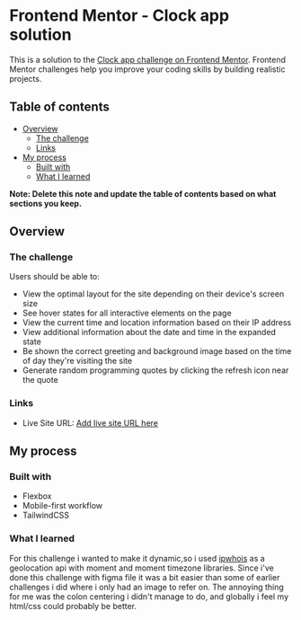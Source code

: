 # Frontend Mentor - Clock app solution

This is a solution to the [Clock app challenge on Frontend Mentor](https://www.frontendmentor.io/challenges/clock-app-LMFaxFwrM). Frontend Mentor challenges help you improve your coding skills by building realistic projects.

## Table of contents

-  [Overview](#overview)
   -  [The challenge](#the-challenge)
   -  [Links](#links)
-  [My process](#my-process)
   -  [Built with](#built-with)
   -  [What I learned](#what-i-learned)

**Note: Delete this note and update the table of contents based on what sections you keep.**

## Overview

### The challenge

Users should be able to:

-  View the optimal layout for the site depending on their device's screen size
-  See hover states for all interactive elements on the page
-  View the current time and location information based on their IP address
-  View additional information about the date and time in the expanded state
-  Be shown the correct greeting and background image based on the time of day they're visiting the site
-  Generate random programming quotes by clicking the refresh icon near the quote

### Links

-  Live Site URL: [Add live site URL here](https://dullahan83.github.io/ClockApp/)

## My process

### Built with

-  Flexbox
-  Mobile-first workflow
-  TailwindCSS

### What I learned

For this challenge i wanted to make it dynamic,so i used [ipwhois](https://ipwho.is/) as a geolocation api
with moment and moment timezone libraries.
Since i've done this challenge with figma file it was a bit easier than some of earlier challenges i did where i only had an image to refer on.
The annoying thing for me was the colon centering i didn't manage to do, and globally i feel my html/css could probably be better.
